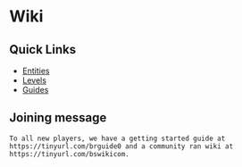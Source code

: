 # Wiki

## Quick Links
* <a href="./entities/Entities.md">Entities</a>
* <a href="./levels/Levels.md">Levels</a>
* <a href="./guides/Guides.md">Guides</a>

## Joining message
```
To all new players, we have a getting started guide at https://tinyurl.com/brguide0 and a community ran wiki at https://tinyurl.com/bswikicom.
```